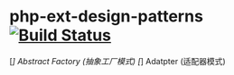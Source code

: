 # php-ext-design-patterns [![Build Status](https://travis-ci.org/motecshine/php-ext-design-patterns.svg?branch=master)](https://travis-ci.org/motecshine/php-ext-design-patterns)
[*] Abstract Factory (抽象工厂模式)
[*] Adatpter (适配器模式)
